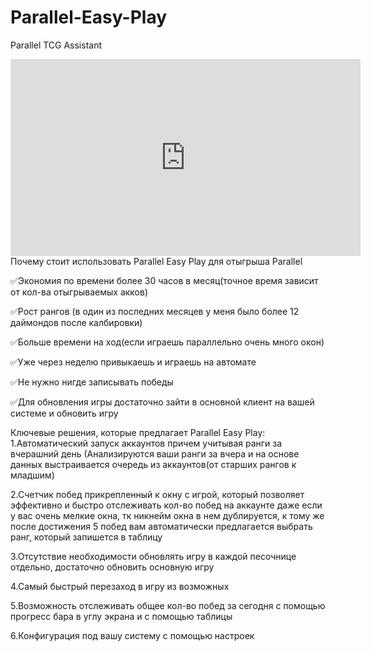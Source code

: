 # Parallel-Easy-Play
Parallel TCG Assistant
<iframe width="560" height="315" src="https://www.youtube.com/embed/ZTzdkSmUtTI?si=xKENebwi32qdbZUX" title="YouTube video player" frameborder="0" allow="accelerometer; autoplay; clipboard-write; encrypted-media; gyroscope; picture-in-picture; web-share" referrerpolicy="strict-origin-when-cross-origin" allowfullscreen></iframe>
Почему стоит использовать Parallel Easy Play для отыгрыша Parallel

✅Экономия по времени более 30 часов в месяц(точное время зависит от кол-ва отыгрываемых акков)

✅Рост рангов (в один из последних месяцев у меня было более 12 даймондов после калбировки)

✅Больше времени на ход(если играешь параллельно очень много окон)

✅Уже через неделю привыкаешь и играешь на автомате

✅Не нужно нигде записывать победы

✅Для обновления игры достаточно зайти в основной клиент на вашей системе и обновить игру

Ключевые решения, которые предлагает Parallel Easy Play:
1.Автоматический запуск аккаунтов причем учитывая ранги за вчерашний день
(Анализируются ваши ранги за вчера и на основе данных выстраивается очередь из аккаунтов(от старших рангов к младшим)

2.Счетчик побед прикрепленный к окну с игрой, который позволяет эффективно и быстро отслеживать кол-во побед на аккаунте даже если у вас очень мелкие окна, тк никнейм окна в нем дублируется, к тому же после достижения 5 побед вам автоматически предлагается выбрать ранг, который запишется в таблицу

3.Отсутствие необходимости обновлять игру в каждой песочнице отдельно, достаточно обновить основную игру

4.Самый быстрый перезаход в игру из возможных

5.Возможность отслеживать общее кол-во побед за сегодня с помощью прогресс бара в углу экрана и с помощью таблицы

6.Конфигурация под вашу систему с помощью настроек
